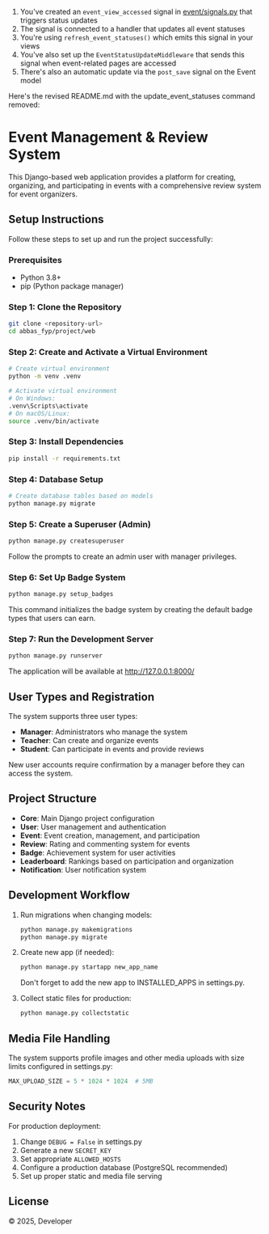 1. You've created an `event_view_accessed` signal in [event/signals.py](file:///Users/mabdulrafea/Projects/hareem%20tasks/abbas_fyp/project/web/event/signals.py) that triggers status updates
2. The signal is connected to a handler that updates all event statuses
3. You're using `refresh_event_statuses()` which emits this signal in your views
4. You've also set up the `EventStatusUpdateMiddleware` that sends this signal when event-related pages are accessed
5. There's also an automatic update via the `post_save` signal on the Event model

Here's the revised README.md with the update_event_statuses command removed:

# Event Management & Review System

This Django-based web application provides a platform for creating, organizing, and participating in events with a comprehensive review system for event organizers.

## Setup Instructions

Follow these steps to set up and run the project successfully:

### Prerequisites

- Python 3.8+
- pip (Python package manager)

### Step 1: Clone the Repository

```bash
git clone <repository-url>
cd abbas_fyp/project/web
```

### Step 2: Create and Activate a Virtual Environment

```bash
# Create virtual environment
python -m venv .venv

# Activate virtual environment
# On Windows:
.venv\Scripts\activate
# On macOS/Linux:
source .venv/bin/activate
```

### Step 3: Install Dependencies

```bash
pip install -r requirements.txt
```

### Step 4: Database Setup

```bash
# Create database tables based on models
python manage.py migrate
```

### Step 5: Create a Superuser (Admin)

```bash
python manage.py createsuperuser
```
Follow the prompts to create an admin user with manager privileges.

### Step 6: Set Up Badge System

```bash
python manage.py setup_badges
```

This command initializes the badge system by creating the default badge types that users can earn.

### Step 7: Run the Development Server

```bash
python manage.py runserver
```

The application will be available at http://127.0.0.1:8000/

## User Types and Registration

The system supports three user types:
- **Manager**: Administrators who manage the system
- **Teacher**: Can create and organize events
- **Student**: Can participate in events and provide reviews

New user accounts require confirmation by a manager before they can access the system.

## Project Structure

- **Core**: Main Django project configuration
- **User**: User management and authentication
- **Event**: Event creation, management, and participation
- **Review**: Rating and commenting system for events
- **Badge**: Achievement system for user activities
- **Leaderboard**: Rankings based on participation and organization
- **Notification**: User notification system

## Development Workflow

1. Run migrations when changing models:
   ```bash
   python manage.py makemigrations
   python manage.py migrate
   ```

2. Create new app (if needed):
   ```bash
   python manage.py startapp new_app_name
   ```
   Don't forget to add the new app to INSTALLED_APPS in settings.py.

3. Collect static files for production:
   ```bash
   python manage.py collectstatic
   ```

## Media File Handling

The system supports profile images and other media uploads with size limits configured in settings.py:

```python
MAX_UPLOAD_SIZE = 5 * 1024 * 1024  # 5MB
```

## Security Notes

For production deployment:
1. Change `DEBUG = False` in settings.py
2. Generate a new `SECRET_KEY`
3. Set appropriate `ALLOWED_HOSTS`
4. Configure a production database (PostgreSQL recommended)
5. Set up proper static and media file serving

## License

© 2025, Developer